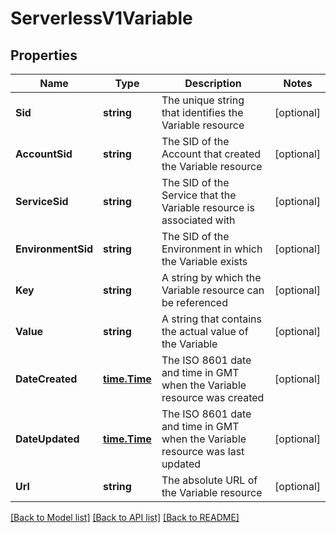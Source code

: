 # ServerlessV1Variable

## Properties

Name | Type | Description | Notes
------------ | ------------- | ------------- | -------------
**Sid** | **string** | The unique string that identifies the Variable resource |[optional] 
**AccountSid** | **string** | The SID of the Account that created the Variable resource |[optional] 
**ServiceSid** | **string** | The SID of the Service that the Variable resource is associated with |[optional] 
**EnvironmentSid** | **string** | The SID of the Environment in which the Variable exists |[optional] 
**Key** | **string** | A string by which the Variable resource can be referenced |[optional] 
**Value** | **string** | A string that contains the actual value of the Variable |[optional] 
**DateCreated** | [**time.Time**](time.Time.md) | The ISO 8601 date and time in GMT when the Variable resource was created |[optional] 
**DateUpdated** | [**time.Time**](time.Time.md) | The ISO 8601 date and time in GMT when the Variable resource was last updated |[optional] 
**Url** | **string** | The absolute URL of the Variable resource |[optional] 

[[Back to Model list]](../README.md#documentation-for-models) [[Back to API list]](../README.md#documentation-for-api-endpoints) [[Back to README]](../README.md)


